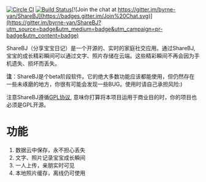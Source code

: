 [![Circle CI](https://circleci.com/gh/byrne-yan/ShareBJ/tree/master.svg?style=shield&circle-token=bd1af33cae573bc642c2ef22388c1b341f650d9d)](https://circleci.com/gh/byrne-yan/ShareBJ/tree/master) [![Build Status](https://travis-ci.org/byrne-yan/ShareBJ.svg?branch=master)](https://travis-ci.org/byrne-yan/ShareBJ)[![Join the chat at https://gitter.im/byrne-yan/ShareBJ](https://badges.gitter.im/Join%20Chat.svg)](https://gitter.im/byrne-yan/ShareBJ?utm_source=badge&utm_medium=badge&utm_campaign=pr-badge&utm_content=badge)

ShareBJ（分享宝宝日记）是一个开源的、实时的家庭社交应用。通过ShareBJ, 宝宝的成长精彩瞬间可以通过文字、照片存储在云端。这些精彩瞬间不再会因为手机遗失、损坏而丢失。

**注**：ShareBJ是个beta阶段软件。它的绝大多数功能应该都能使用，但仍然存在一些未琢磨的地方，你很有可能会发现一些BUG。使用时请自己承担风险:)

注意ShareBJ遵循[GPL协议](https://www.gnu.org/licenses/gpl-2.0.html), 意味你打算将本项目运用于商业目的时，你的项目也必须是GPL开源。

# 功能


1. 数据云中保存，永不担心丢失
1. 文字、照片记录宝宝成长瞬间
1. 一人上传，亲朋实时可见
1. 本地照片缓存，离线仍可使用


